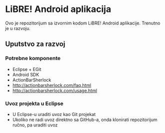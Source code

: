 # LiBRE! Android aplikacija

Ovo je repozitorijum sa izvornim kodom LiBRE! Android aplikacije. Trenutno je u razvoju.

## Uputstvo za razvoj

### Potrebne komponente

* Eclipse + EGit
* Android SDK
* ActionBarSherlock
 * http://actionbarsherlock.com/faq.html
 * http://actionbarsherlock.com/usage.html

### Uvoz projekta u Eclipse

* U Eclipse-u uraditi uvoz kao Git projekat
* Ukoliko ne radi uvoz direktno sa GitHub-a, onda klonirati repozitorijum ručno, pa uraditi uvoz
